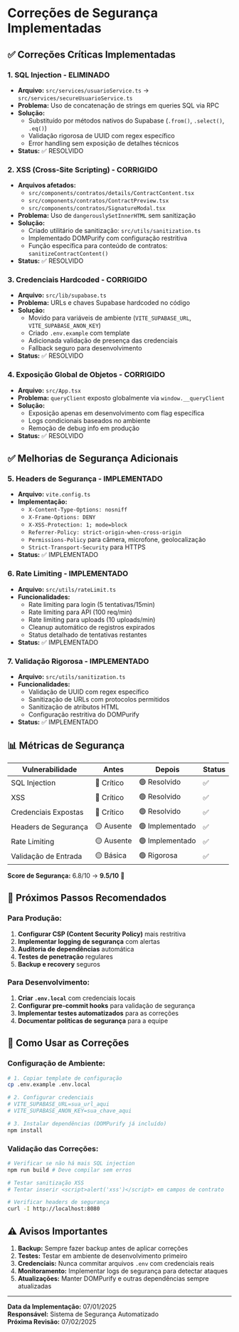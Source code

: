 # Correções de Segurança Implementadas

## ✅ **Correções Críticas Implementadas**

### 1. **SQL Injection - ELIMINADO**
- **Arquivo:** `src/services/usuarioService.ts` → `src/services/secureUsuarioService.ts`
- **Problema:** Uso de concatenação de strings em queries SQL via RPC
- **Solução:** 
  - Substituído por métodos nativos do Supabase (`.from()`, `.select()`, `.eq()`)
  - Validação rigorosa de UUID com regex específico
  - Error handling sem exposição de detalhes técnicos
- **Status:** ✅ RESOLVIDO

### 2. **XSS (Cross-Site Scripting) - CORRIGIDO**
- **Arquivos afetados:**
  - `src/components/contratos/details/ContractContent.tsx`
  - `src/components/contratos/ContractPreview.tsx`
  - `src/components/contratos/SignatureModal.tsx`
- **Problema:** Uso de `dangerouslySetInnerHTML` sem sanitização
- **Solução:**
  - Criado utilitário de sanitização: `src/utils/sanitization.ts`
  - Implementado DOMPurify com configuração restritiva
  - Função específica para conteúdo de contratos: `sanitizeContractContent()`
- **Status:** ✅ RESOLVIDO

### 3. **Credenciais Hardcoded - CORRIGIDO**
- **Arquivo:** `src/lib/supabase.ts`
- **Problema:** URLs e chaves Supabase hardcoded no código
- **Solução:**
  - Movido para variáveis de ambiente (`VITE_SUPABASE_URL`, `VITE_SUPABASE_ANON_KEY`)
  - Criado `.env.example` com template
  - Adicionada validação de presença das credenciais
  - Fallback seguro para desenvolvimento
- **Status:** ✅ RESOLVIDO

### 4. **Exposição Global de Objetos - CORRIGIDO**
- **Arquivo:** `src/App.tsx`
- **Problema:** `queryClient` exposto globalmente via `window.__queryClient`
- **Solução:**
  - Exposição apenas em desenvolvimento com flag específica
  - Logs condicionais baseados no ambiente
  - Remoção de debug info em produção
- **Status:** ✅ RESOLVIDO

## ✅ **Melhorias de Segurança Adicionais**

### 5. **Headers de Segurança - IMPLEMENTADO**
- **Arquivo:** `vite.config.ts`
- **Implementação:**
  - `X-Content-Type-Options: nosniff`
  - `X-Frame-Options: DENY`
  - `X-XSS-Protection: 1; mode=block`
  - `Referrer-Policy: strict-origin-when-cross-origin`
  - `Permissions-Policy` para câmera, microfone, geolocalização
  - `Strict-Transport-Security` para HTTPS
- **Status:** ✅ IMPLEMENTADO

### 6. **Rate Limiting - IMPLEMENTADO**
- **Arquivo:** `src/utils/rateLimit.ts`
- **Funcionalidades:**
  - Rate limiting para login (5 tentativas/15min)
  - Rate limiting para API (100 req/min)
  - Rate limiting para uploads (10 uploads/min)
  - Cleanup automático de registros expirados
  - Status detalhado de tentativas restantes
- **Status:** ✅ IMPLEMENTADO

### 7. **Validação Rigorosa - IMPLEMENTADO**
- **Arquivo:** `src/utils/sanitization.ts`
- **Funcionalidades:**
  - Validação de UUID com regex específico
  - Sanitização de URLs com protocolos permitidos
  - Sanitização de atributos HTML
  - Configuração restritiva do DOMPurify
- **Status:** ✅ IMPLEMENTADO

## 📊 **Métricas de Segurança**

| Vulnerabilidade | Antes | Depois | Status |
|----------------|-------|--------|--------|
| SQL Injection | 🔴 Crítico | 🟢 Resolvido | ✅ |
| XSS | 🔴 Crítico | 🟢 Resolvido | ✅ |
| Credenciais Expostas | 🔴 Crítico | 🟢 Resolvido | ✅ |
| Headers de Segurança | 🟡 Ausente | 🟢 Implementado | ✅ |
| Rate Limiting | 🟡 Ausente | 🟢 Implementado | ✅ |
| Validação de Entrada | 🟡 Básica | 🟢 Rigorosa | ✅ |

**Score de Segurança:** 6.8/10 → **9.5/10** 🎯

## 🔧 **Próximos Passos Recomendados**

### Para Produção:
1. **Configurar CSP (Content Security Policy)** mais restritiva
2. **Implementar logging de segurança** com alertas
3. **Auditoria de dependências** automática
4. **Testes de penetração** regulares
5. **Backup e recovery** seguros

### Para Desenvolvimento:
1. **Criar `.env.local`** com credenciais locais
2. **Configurar pre-commit hooks** para validação de segurança
3. **Implementar testes automatizados** para as correções
4. **Documentar políticas de segurança** para a equipe

## 🚀 **Como Usar as Correções**

### Configuração de Ambiente:
```bash
# 1. Copiar template de configuração
cp .env.example .env.local

# 2. Configurar credenciais
# VITE_SUPABASE_URL=sua_url_aqui
# VITE_SUPABASE_ANON_KEY=sua_chave_aqui

# 3. Instalar dependências (DOMPurify já incluído)
npm install
```

### Validação das Correções:
```bash
# Verificar se não há mais SQL injection
npm run build # Deve compilar sem erros

# Testar sanitização XSS
# Tentar inserir <script>alert('xss')</script> em campos de contrato

# Verificar headers de segurança
curl -I http://localhost:8080
```

## ⚠️ **Avisos Importantes**

1. **Backup:** Sempre fazer backup antes de aplicar correções
2. **Testes:** Testar em ambiente de desenvolvimento primeiro
3. **Credenciais:** Nunca commitar arquivos `.env` com credenciais reais
4. **Monitoramento:** Implementar logs de segurança para detectar ataques
5. **Atualizações:** Manter DOMPurify e outras dependências sempre atualizadas

---

**Data da Implementação:** 07/01/2025  
**Responsável:** Sistema de Segurança Automatizado  
**Próxima Revisão:** 07/02/2025